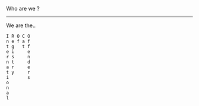 
Who are we ?
*****

We are the..

```
I R O C O
n e f a f
t g   t f
e i     e
r s     n
n t     d
a r     e
t y     r
i       s
o
n
a
l
```

